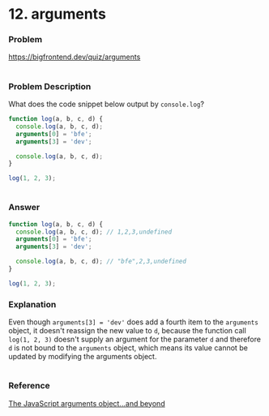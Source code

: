 # 12. arguments

### Problem

https://bigfrontend.dev/quiz/arguments

#

### Problem Description

What does the code snippet below output by `console.log`?

```js
function log(a, b, c, d) {
  console.log(a, b, c, d);
  arguments[0] = 'bfe';
  arguments[3] = 'dev';

  console.log(a, b, c, d);
}

log(1, 2, 3);
```

#

### Answer

```js
function log(a, b, c, d) {
  console.log(a, b, c, d); // 1,2,3,undefined
  arguments[0] = 'bfe';
  arguments[3] = 'dev';

  console.log(a, b, c, d); // "bfe",2,3,undefined
}

log(1, 2, 3);
```

### Explanation

Even though `arguments[3] = 'dev'` does add a fourth item to the `arguments` object, it doesn't reassign the new value to `d`, because the function call `log(1, 2, 3)` doesn't supply an argument for the parameter `d` and therefore `d` is not bound to the `arguments` object, which means its value cannot be updated by modifying the arguments object.

#

### Reference

[The JavaScript arguments object…and beyond](https://javascriptweblog.wordpress.com/2011/01/18/javascripts-arguments-object-and-beyond/)
